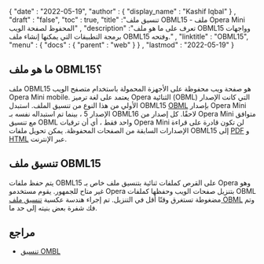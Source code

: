{
  "date" : "2022-05-19",
  "author" : {
    "display_name" : "Kashif Iqbal"
} ,
  "draft" : "false",
  "toc" : true,
  "title" :"تنسيق ملف OBML15 - ملف Opera Mini المحفوظ لصفحة الويب" ,
  "description" :"تعرف على ما هو ملف OBML15 وواجهات برمجة التطبيقات التي يمكنها إنشاء ملف OBML15 وفتحه." ,
  "linktitle" : "OBML15",
  "menu" : {
    "docs" : {
      "parent" : "web"
}
} ,
  "lastmod" : "2022-05-19"
}

## ما هو ملف OBML15؟

ملف OBML15 هو صفحة ويب محفوظة على الأجهزة المحمولة باستخدام متصفح الويب Opera Mini mobile. يعتمد على لغة ترميز Opera الثنائية (OBML) التي كانت الإصدار الأولي من هذا النوع من تنسيق الملف. استبدل OBML15 [OBML](/ar/web/obml/) بإصدار Opera Mini الإصدار 5 ، بينما تم استبداله نفسه بـ OBML16 لاحقًا. كل إصدار من Opera Mini متوافق مع تنسيق OBML واحد فقط ، أي أن ترقيات Opera Mini لن تكون قادرة على قراءة الإصدارات السابقة من الصفحات المحفوظة. يمكن تحويل ملفات OBML15 إلى [PDF](/ar/pdf/) و [HTML](/ar/web/html/) عبر الإنترنت.

## تنسيق ملف OBML15

يتم حفظ ملفات OBML15 على القرص كملفات ثنائية بتنسيق ملف خاص بـ Opera وهو غير متاح للجمهور. يقوم مستخدمو Opera بتنزيل صفحات الويب وحفظها كملفات OBML مضغوطة تستغرق وقتًا أقل في التنزيل. تم إجراء هندسة عكسية [تنسيق ملف OBML](https://github.com/grawity/obml-parser/blob/master/obml.md) وتم فك شفرة بعض بنيته إلى حد ما.

## مراجع

* [تنسيق OMBL](https://github.com/grawity/obml-parser/blob/master/obml.md)

